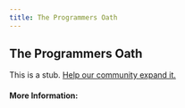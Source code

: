 ```yaml
---
title: The Programmers Oath
---
```


## The Programmers Oath

This is a stub. [Help our community expand it.](https://github.com/freeCodeCamp/guide-articles/tree/master/articles/Ethics/The-Programmers-Oath/index.md)

<!-- The article goes here, in GitHub-flavored Markdown. Feel free to add YouTube videos, images, and CodePen/JSBin embeds  -->

#### More Information:
<!-- Please add any articles you think might be helpful to read before writing the article -->


